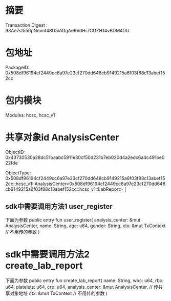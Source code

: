 # 摘要
Transaction Digest : 93Ae7st556pNmmt48U5iAGgAe9VdHr7CGZH14vBDM4DU

# 包地址
PackageID: 0x508df96194cf2449cc6a97e23cf270dd648cb9149215a6f03f88c13abef152cc

# 包内模块
Modules: hcsc, hcsc_v1

# 共享对象id AnalysisCenter

ObjectID: 0x43730530a28dc51baabc5911e30cf50d231b7eb020d4a2edc6a4c491be022fde

ObjectType: 0x508df96194cf2449cc6a97e23cf270dd648cb9149215a6f03f88c13abef152cc::hcsc_v1::AnalysisCenter<0x508df96194cf2449cc6a97e23cf270dd648cb9149215a6f03f88c13abef152cc::hcsc_v1::LabReport>  │

## sdk中需要调用方法1 user_register
下面为参数
public entry fun user_register(
analysis_center: &mut AnalysisCenter<LabReport>,
name: String,
age: u64,
gender: String,
ctx: &mut TxContext // 不用传的参数
)

# sdk中需要调用方法2 create_lab_report
下面为参数
public entry fun create_lab_report(
name: String,
wbc: u64,
rbc: u64,
platelets: u64,
crp: u64,
analysis_center: &mut AnalysisCenter<LabReport>,  // 传共享对象地址
ctx: &mut TxContext // 不用传的参数
)